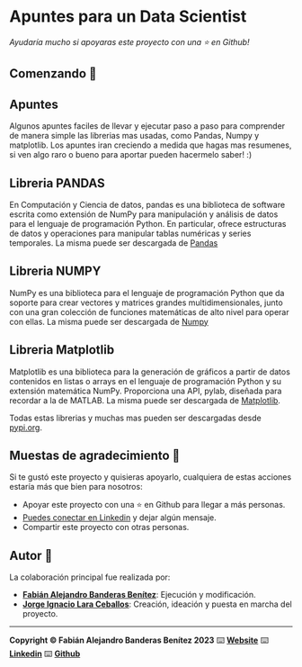 Apuntes para un Data Scientist
=======================

*Ayudaría mucho si apoyaras este proyecto con una ⭐ en Github!*

## Comenzando 🚀

## Apuntes

Algunos apuntes faciles de llevar y ejecutar paso a paso para comprender de manera simple las librerias mas usadas, como Pandas, Numpy y matplotlib.
Los apuntes iran creciendo a medida que hagas mas resumenes, si ven algo raro o bueno para aportar pueden hacermelo saber! :)

## Libreria PANDAS
En Computación y Ciencia de datos, pandas es una biblioteca de software escrita como extensión de NumPy para manipulación y análisis de datos para el lenguaje de programación Python. En particular, ofrece estructuras de datos y operaciones para manipular tablas numéricas y series temporales.
La misma puede ser descargada de [Pandas](https://pandas.pydata.org/)

## Libreria NUMPY
NumPy es una biblioteca para el lenguaje de programación Python que da soporte para crear vectores y matrices grandes multidimensionales, junto con una gran colección de funciones matemáticas de alto nivel para operar con ellas.
La misma puede ser descargada de [Numpy](https://numpy.org/)

## Libreria Matplotlib
Matplotlib es una biblioteca para la generación de gráficos a partir de datos contenidos en listas o arrays en el lenguaje de programación Python y su extensión matemática NumPy. Proporciona una API, pylab, diseñada para recordar a la de MATLAB.
La misma puede ser descargada de [Matplotlib](https://matplotlib.org/).

Todas estas librerias y muchas mas pueden ser descargadas desde [pypi.org](https://pypi.org/).

## Muestas de agradecimiento 🎁

Si te gustó este proyecto y quisieras apoyarlo, cualquiera de estas acciones estaría más que bien para nosotros:

* Apoyar este proyecto con una ⭐ en Github para llegar a más personas.
* [Puedes conectar en Linkedin](https://www.linkedin.com/in/fabian-alejandro-banderas-benitez-8257a519b/) y dejar algún mensaje.
* Compartir este proyecto con otras personas.


## Autor 👥

La colaboración principal fue realizada por:

* **[Fabián Alejandro Banderas Benítez](https://github.com/fabianbanderasb)**: Ejecución y modificación.
* **[Jorge Ignacio Lara Ceballos](https://github.com/DDRRAKKENN)**: Creación, ideación y puesta en marcha del proyecto.


---

**Copyright © Fabián Alejandro Banderas Benítez 2023** ⌨️ [**Website**](https://www.fabianbanderas.com) ⌨️ [**Linkedin**](https://www.linkedin.com/in/fabian-alejandro-banderas-benitez-8257a519b/) ⌨️ [**Github**](https://github.com/fabianbanderasb) 
